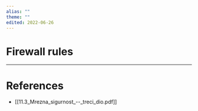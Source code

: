 ```yaml
---
alias: ""
theme: ""
edited: 2022-06-26
---
```

# Firewall rules

---
# References
- [[11.3_Mrezna_sigurnost_--_treci_dio.pdf]]